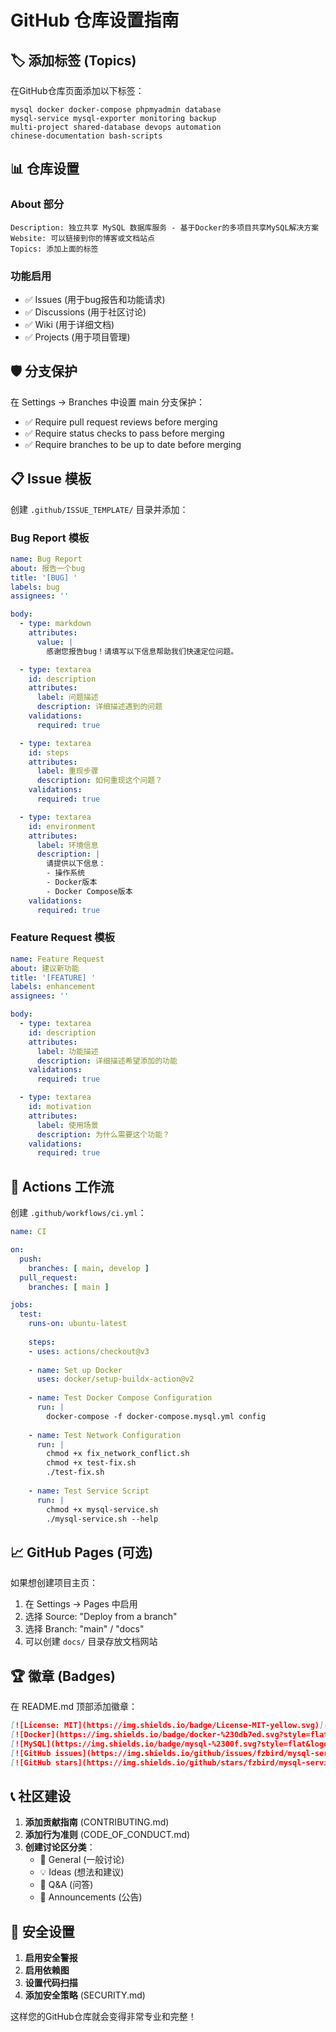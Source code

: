 # GitHub 仓库设置指南

## 🏷️ 添加标签 (Topics)

在GitHub仓库页面添加以下标签：

```
mysql docker docker-compose phpmyadmin database 
mysql-service mysql-exporter monitoring backup 
multi-project shared-database devops automation
chinese-documentation bash-scripts
```

## 📊 仓库设置

### About 部分
```
Description: 独立共享 MySQL 数据库服务 - 基于Docker的多项目共享MySQL解决方案
Website: 可以链接到你的博客或文档站点
Topics: 添加上面的标签
```

### 功能启用
- ✅ Issues (用于bug报告和功能请求)
- ✅ Discussions (用于社区讨论)
- ✅ Wiki (用于详细文档)
- ✅ Projects (用于项目管理)

## 🛡️ 分支保护

在 Settings → Branches 中设置 main 分支保护：
- ✅ Require pull request reviews before merging
- ✅ Require status checks to pass before merging
- ✅ Require branches to be up to date before merging

## 📋 Issue 模板

创建 `.github/ISSUE_TEMPLATE/` 目录并添加：

### Bug Report 模板
```yaml
name: Bug Report
about: 报告一个bug
title: '[BUG] '
labels: bug
assignees: ''

body:
  - type: markdown
    attributes:
      value: |
        感谢您报告bug！请填写以下信息帮助我们快速定位问题。

  - type: textarea
    id: description
    attributes:
      label: 问题描述
      description: 详细描述遇到的问题
    validations:
      required: true

  - type: textarea
    id: steps
    attributes:
      label: 重现步骤
      description: 如何重现这个问题？
    validations:
      required: true

  - type: textarea
    id: environment
    attributes:
      label: 环境信息
      description: |
        请提供以下信息：
        - 操作系统
        - Docker版本
        - Docker Compose版本
    validations:
      required: true
```

### Feature Request 模板
```yaml
name: Feature Request
about: 建议新功能
title: '[FEATURE] '
labels: enhancement
assignees: ''

body:
  - type: textarea
    id: description
    attributes:
      label: 功能描述
      description: 详细描述希望添加的功能
    validations:
      required: true

  - type: textarea
    id: motivation
    attributes:
      label: 使用场景
      description: 为什么需要这个功能？
    validations:
      required: true
```

## 🔄 Actions 工作流

创建 `.github/workflows/ci.yml`：

```yaml
name: CI

on:
  push:
    branches: [ main, develop ]
  pull_request:
    branches: [ main ]

jobs:
  test:
    runs-on: ubuntu-latest
    
    steps:
    - uses: actions/checkout@v3
    
    - name: Set up Docker
      uses: docker/setup-buildx-action@v2
    
    - name: Test Docker Compose Configuration
      run: |
        docker-compose -f docker-compose.mysql.yml config
    
    - name: Test Network Configuration
      run: |
        chmod +x fix_network_conflict.sh
        chmod +x test-fix.sh
        ./test-fix.sh
    
    - name: Test Service Script
      run: |
        chmod +x mysql-service.sh
        ./mysql-service.sh --help
```

## 📈 GitHub Pages (可选)

如果想创建项目主页：
1. 在 Settings → Pages 中启用
2. 选择 Source: "Deploy from a branch"
3. 选择 Branch: "main" / "docs" 
4. 可以创建 `docs/` 目录存放文档网站

## 🏆 徽章 (Badges)

在 README.md 顶部添加徽章：

```markdown
[![License: MIT](https://img.shields.io/badge/License-MIT-yellow.svg)](https://opensource.org/licenses/MIT)
[![Docker](https://img.shields.io/badge/docker-%230db7ed.svg?style=flat&logo=docker&logoColor=white)](https://www.docker.com/)
[![MySQL](https://img.shields.io/badge/mysql-%2300f.svg?style=flat&logo=mysql&logoColor=white)](https://www.mysql.com/)
[![GitHub issues](https://img.shields.io/github/issues/fzbird/mysql-service)](https://github.com/fzbird/mysql-service/issues)
[![GitHub stars](https://img.shields.io/github/stars/fzbird/mysql-service)](https://github.com/fzbird/mysql-service/stargazers)
```

## 📞 社区建设

1. **添加贡献指南** (CONTRIBUTING.md)
2. **添加行为准则** (CODE_OF_CONDUCT.md)  
3. **创建讨论区分类**：
   - 💬 General (一般讨论)
   - 💡 Ideas (想法和建议)
   - 🙏 Q&A (问答)
   - 📢 Announcements (公告)

## 🔐 安全设置

1. **启用安全警报**
2. **启用依赖图**
3. **设置代码扫描**
4. **添加安全策略** (SECURITY.md)

这样您的GitHub仓库就会变得非常专业和完整！ 